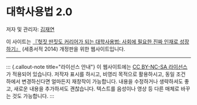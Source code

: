 # 대학사용법 2.0

저자 및 관리자: [김재연](https://jaeyk.github.io)

이 사이트는 [『헛짓 딴짓도 커리어가 되는 대학사용법: 사회에 필요한 진짜 인재로 성장하기』](https://ebook-product.kyobobook.co.kr/dig/epd/ebook/E000003198821) (세종서적 2014) 개정판을 위한 웹사이트입니다.

------------------------------------------------------------------------

::: {.callout-note title="라이선스 안내"}
이 웹사이트에는 [CC BY-NC-SA 라이선스](license.qmd)가 적용되어 있습니다. 저작자 표시를 하시고, 비영리 목적으로 활용하시고, 동일 조건 하에서 변경하신다면 얼마든지 재창작이 가능합니다. 내용을 수정하거나 생략하셔도 좋고, 새로운 내용을 추가하셔도 괜찮습니다. 텍스트를 음성이나 영상 등 다른 매체로 바꾸는 것도 가능합니다.
:::


